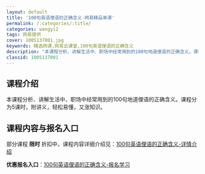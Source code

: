 ```yaml
---
layout: default
title: '100句英语俚语的正确含义-网易精品单课'
permalink: /:categories/:title/
categories: wangyi2
tags: 网易提供
cover: 1005137001.jpg
keywords: 精选网课,网易云课堂,100句英语俚语的正确含义
description: "本课程分析、讲解生活中、职场中经常用到的100句地道俚语的正确含义。课程分为5课时，附讲义，轻松易懂，又涨知识。100句英语俚语的正确含义"
classid: 1005137001
---
```


## 课程介绍

本课程分析、讲解生活中、职场中经常用到的100句地道俚语的正确含义。课程分为5课时，附讲义，轻松易懂，又涨知识。

## 课程内容与报名入口

部分课程 **限时** 折扣中，课程内容详细介绍见：[100句英语俚语的正确含义-详情介绍](https://study.163.com/course/introduction/1005137001.htm?share=1&shareId=1025206652&utm_campaign=share&utm_medium=iphoneShare&utm_source=&utm_u=1025206652)

**优惠报名入口**：[100句英语俚语的正确含义-报名学习](https://study.163.com/course/introduction/1005137001.htm?share=1&shareId=1025206652&utm_campaign=share&utm_medium=iphoneShare&utm_source=&utm_u=1025206652)

